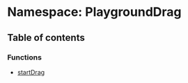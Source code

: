 # Namespace: PlaygroundDrag

## Table of contents

### Functions

* [startDrag](/en/auto-docs/core/functions/PlaygroundDrag.startDrag.md)

